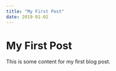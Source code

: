 ```yaml
---
title: "My First Post"
date: 2019-01-02
---
```


# My First Post 

This is some content for my first blog post. 
